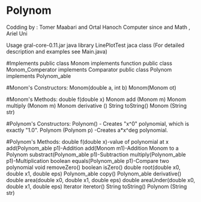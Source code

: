 # Polynom

Codding by : Tomer Maabari and Ortal Hanoch
Computer since and Math , Ariel Uni

Usage
gral-core-0.11.jar java library
LinePlotTest jaca class
(For detailed description and examples see Main.java)

#Implements
public class Monom implements function
public class Monom_Comperator implements Comparator<Monom>
public class Polynom implements Polynom_able

#Monom's Constructors:
Monom(double a, int b)
Monom(Monom ot)

#Monom's Methods:
double f(double x)
Monom add (Monom m)
Monom multiply (Monom m)
Monom derivative ()
String toString()
Monom (String str)

#Polynom's Constructors:
Polynom() - Creates "x^0" polynomial, which is exactly "1.0".
Polynom (Polynom p) -Creates a*x^deg polynomial.

#Polynom's Methods:
double f(double x)-value of polynomial at x
add(Polynom_able p1)-Addition
add(Monom m1)-Addition Monom to a Polynom
substract(Polynom_able p1)-Subtraction
multiply(Polynom_able p1)-Multiplication
boolean equals(Polynom_able p1)-Compare two polynomial
void removeZero()
boolean isZero()
double root(double x0, double x1, double eps)
Polynom_able copy()
Polynom_able derivative()
double area(double x0, double x1, double eps)
double areaUnder(double x0, double x1, double eps)
Iterator<Monom> iteretor()
String toString()
Polynom (String str)
